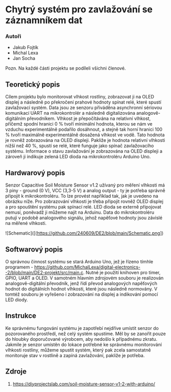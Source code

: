 # Chytrý systém pro zavlažování se záznamníkem dat

### Autoři

* Jakub Fojtík
* Michal Lexa
* Jan Socha

Pozn. Na každé části projektu se podíleli všichni členové. 

## Teoretický popis

Cílem projektu bylo monitorovat vlhkost rostliny, zobrazovat ji na OLED displej a následně po překročení prahové hodnoty spínat relé, které spustí zavlažovací systém. Data jsou ze senzoru přiváděna asynchronní sériovou komunikací UART na mikrokontrolér a následně digitalizována analogově-digitálním převodníkem. Vlhkost je přepočítávána na relativní vlhkost, příčemž spodní hranici 0 % tvoří minimální hodnota, kterou se nám ve vzduchu experimentálně podařilo dosáhnout, a stejně tak horní hranici 100 % tvoří maximálně experimentálně dosažená vlhkost ve vodě. Tato hodnota je rovněž zobrazována na OLED displeji. Pakliže je hodnota relativní vlhkosti nižší než 40 %, spustí se relé, které funguje jako spínač zavlažovacího systému. Informace o stavu zavlažování je zobrazována na OLED displeji a zároveň ji indikuje zelená LED dioda na mikrokontroléru Arduino Uno. 

## Hardwarový popis

Senzor Capacitive Soil Moisture Sensor v1.2 užívaný pro měření vlhkosti má 3 piny - ground (0 V), VCC (3,3-5 V) a analog output - ty je potřeba správně připojit k mikrokontroléru. To lze provést například tak, jak je uvedeno na obrázku níže. Pro zobrazování vlhkosti je třeba připojit rovněž OLED displej a pro spouštění systému pak spínací relé. LED dioda se externě připojovat nemusí, poněvadž ji můžeme najít na Arduinu. Data do mikrokontroléru putují v podobě analogového signálu, jehož napěťové hodnoty jsou závislé na měřené vlhkosti. 

![Schematic]([(https://github.com/240609/DE2/blob/main/Schematic.png])

## Softwarový popis

O správnou činnost systému se stará Arduino Uno, jež je řízeno tímhle programem - https://github.com/MichalLexa/digital-electronics--2/blob/main/DE2-projekt/src/main.c. Nutné je použití knihoven pro timer, GPIO, UART a OLED. V samotném hlavním zdrojovém souboru je realizován analogově-digitální převodník, jenž řídí převod analogových napěťových hodnot do digitálních hodnot vlhkosti, které jsou následně normovány. V tomtéž souboru je vyřešeno i zobrazování na displej a indikování pomocí LED diody. 

## Instrukce

Ke správnému fungování systému je zapotřebí nejdříve umístit senzor do pozorovaného prostředí, než celý systém spustíme. Měl by se zanořit pouze do hloubky doporučované výrobcem, aby nedošlo k případnému zkratu. Jakmile je senzor umístěn do lokace potřebné ke správnému monitorování vlhkosti rostliny, můžeme spustit systém, který pak zcela samostatně monitoruje stav v rostlině a zapíná zavlažování, pakliže je potřeba. 

## Zdroje

1. https://diyprojectslab.com/soil-moisture-sensor-v1-2-with-arduino/
